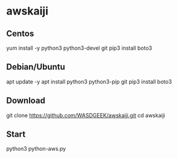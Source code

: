 # awskaiji
## Centos

 yum install -y python3 python3-devel git
 pip3 install boto3


## Debian/Ubuntu

 apt update -y
 apt install python3 python3-pip git
 pip3 install boto3


## Download

 git clone https://github.com/WASDGEEK/awskaiji.git
 cd awskaiji


## Start

 python3 python-aws.py
